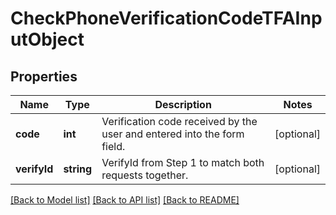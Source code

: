 # CheckPhoneVerificationCodeTFAInputObject

## Properties
Name | Type | Description | Notes
------------ | ------------- | ------------- | -------------
**code** | **int** | Verification code received by the user and entered into the form field. | [optional] 
**verifyId** | **string** | VerifyId from Step 1 to match both requests together. | [optional] 

[[Back to Model list]](../README.md#documentation-for-models) [[Back to API list]](../README.md#documentation-for-api-endpoints) [[Back to README]](../README.md)


